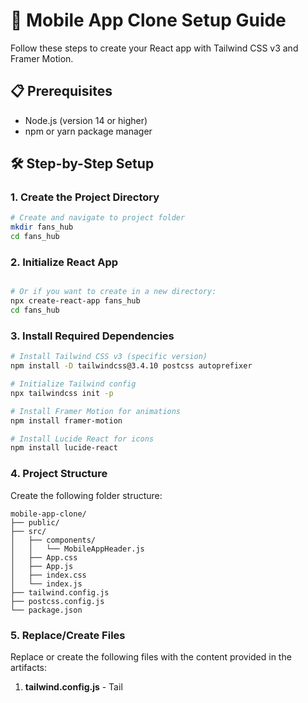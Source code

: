 # 🚀 Mobile App Clone Setup Guide

Follow these steps to create your React app with Tailwind CSS v3 and Framer Motion.

## 📋 Prerequisites
- Node.js (version 14 or higher)
- npm or yarn package manager

## 🛠️ Step-by-Step Setup

### 1. Create the Project Directory
```bash
# Create and navigate to project folder
mkdir fans_hub
cd fans_hub
```

### 2. Initialize React App
```bash

# Or if you want to create in a new directory:
npx create-react-app fans_hub
cd fans_hub
```

### 3. Install Required Dependencies
```bash
# Install Tailwind CSS v3 (specific version)
npm install -D tailwindcss@3.4.10 postcss autoprefixer

# Initialize Tailwind config
npx tailwindcss init -p

# Install Framer Motion for animations
npm install framer-motion

# Install Lucide React for icons
npm install lucide-react
```

### 4. Project Structure
Create the following folder structure:
```
mobile-app-clone/
├── public/
├── src/
│   ├── components/
│   │   └── MobileAppHeader.js
│   ├── App.css
│   ├── App.js
│   ├── index.css
│   └── index.js
├── tailwind.config.js
├── postcss.config.js
└── package.json
```

### 5. Replace/Create Files
Replace or create the following files with the content provided in the artifacts:

1. **tailwind.config.js** - Tail